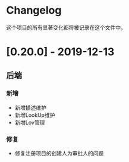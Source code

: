 # Changelog

这个项目的所有显著变化都将被记录在这个文件中。

# [0.20.0] - 2019-12-13

## 后端

### 新增

- 新增描述维护
- 新增LookUp维护
- 新增Lov管理

### 修复

- 修复注册项目的创建人为审批人的问题
